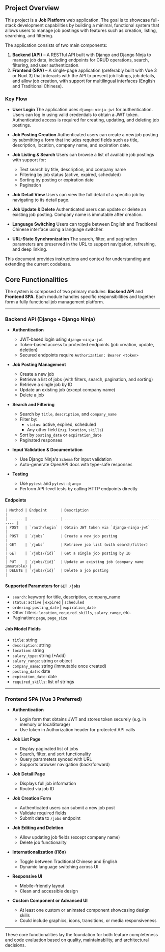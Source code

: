 ## Project Overview

This project is a **Job Platform** web application. The goal is to showcase full-stack development capabilities by building a minimal, functional system that allows users to manage job postings with features such as creation, listing, searching, and filtering.

The application consists of two main components:

1. **Backend (API)** – A RESTful API built with Django and Django Ninja to manage job data, including endpoints for CRUD operations, search, filtering, and user authentication.
2. **Frontend (SPA)** – A single-page application (preferably built with Vue 3 or Nuxt 3) that interacts with the API to present job listings, job details, and allow job creation, with support for multilingual interfaces (English and Traditional Chinese).

### Key Flow

-   **User Login**
    The application uses `django-ninja-jwt` for authentication. Users can log in using valid credentials to obtain a JWT token. Authenticated access is required for creating, updating, and deleting job postings.

-   **Job Posting Creation**
    Authenticated users can create a new job posting by submitting a form that includes required fields such as title, description, location, company name, and expiration date.

-   **Job Listing & Search**
    Users can browse a list of available job postings with support for:

    -   Text search by title, description, and company name
    -   Filtering by job status (active, expired, scheduled)
    -   Sorting by posting or expiration date
    -   Pagination

-   **Job Detail View**
    Users can view the full detail of a specific job by navigating to its detail page.

-   **Job Update & Delete**
    Authenticated users can update or delete an existing job posting. Company name is immutable after creation.

-   **Language Switching**
    Users can toggle between English and Traditional Chinese interface using a language switcher.

-   **URL-State Synchronization**
    The search, filter, and pagination parameters are preserved in the URL to support navigation, refreshing, and deep linking.

This document provides instructions and context for understanding and extending the current codebase.

## Core Functionalities

The system is composed of two primary modules: **Backend API** and **Frontend SPA**. Each module handles specific responsibilities and together form a fully functional job management platform.

---

### Backend API (Django + Django Ninja)

-   **Authentication**

    -   JWT-based login using `django-ninja-jwt`
    -   Token-based access to protected endpoints (job creation, update, deletion)
    -   Secured endpoints require `Authorization: Bearer <token>`

-   **Job Posting Management**

    -   Create a new job
    -   Retrieve a list of jobs (with filters, search, pagination, and sorting)
    -   Retrieve a single job by ID
    -   Update an existing job (except company name)
    -   Delete a job

-   **Search and Filtering**

    -   Search by `title`, `description`, and `company_name`
    -   Filter by:
        -   `status`: active, expired, scheduled
        -   Any other field (e.g. `location`, `skills`)
    -   Sort by `posting_date` or `expiration_date`
    -   Paginated responses

-   **Input Validation & Documentation**

    -   Use Django Ninja's `Schema` for input validation
    -   Auto-generate OpenAPI docs with type-safe responses

-   **Testing**
    -   Use `pytest` and `pytest-django`
    -   Perform API-level tests by calling HTTP endpoints directly

#### Endpoints

    | Method | Endpoint      | Description                                     |
    | ------ | ------------- | ----------------------------------------------- |
    | POST   | `/auth/login` | Obtain JWT token via `django-ninja-jwt`         |
    | POST   | `/jobs`       | Create a new job posting                        |
    | GET    | `/jobs`       | Retrieve job list (with search/filter)          |
    | GET    | `/jobs/{id}`  | Get a single job posting by ID                  |
    | PUT    | `/jobs/{id}`  | Update an existing job (company name immutable) |
    | DELETE | `/jobs/{id}`  | Delete a job posting                            |

#### Supported Parameters for `GET /jobs`

-   `search`: keyword for title, description, company_name
-   `status`: `active` | `expired` | `scheduled`
-   `ordering`: `posting_date` | `expiration_date`
-   Other filters: `location`, `required_skills`, `salary_range`, etc.
-   Pagination: `page`, `page_size`

#### Job Model Fields

-   `title`: string
-   `description`: string
-   `location`: string
-   `salary_type`: string (\*Add)
-   `salary_range`: string or object
-   `company_name`: string (immutable once created)
-   `posting_date`: date
-   `expiration_date`: date
-   `required_skills`: list of strings

---

### Frontend SPA (Vue 3 Preferred)

-   **Authentication**

    -   Login form that obtains JWT and stores token securely (e.g. in memory or localStorage)
    -   Use token in Authorization header for protected API calls

-   **Job List Page**

    -   Display paginated list of jobs
    -   Search, filter, and sort functionality
    -   Query parameters synced with URL
    -   Supports browser navigation (back/forward)

-   **Job Detail Page**

    -   Displays full job information
    -   Routed via job ID

-   **Job Creation Form**

    -   Authenticated users can submit a new job post
    -   Validate required fields
    -   Submit data to `/jobs` endpoint

-   **Job Editing and Deletion**

    -   Allow updating job fields (except company name)
    -   Delete job functionality

-   **Internationalization (i18n)**

    -   Toggle between Traditional Chinese and English
    -   Dynamic language switching across UI

-   **Responsive UI**

    -   Mobile-friendly layout
    -   Clean and accessible design

-   **Custom Component or Advanced UI**
    -   At least one custom or animated component showcasing design skills
    -   Could include graphics, icons, transitions, or media responsiveness

---

These core functionalities lay the foundation for both feature completeness and code evaluation based on quality, maintainability, and architectural decisions.
